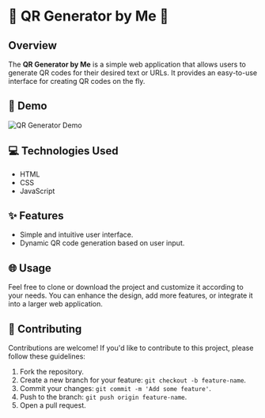 # 🌟 QR Generator by Me 🌟

## Overview

The **QR Generator by Me** is a simple web application that allows users to generate QR codes for their desired text or URLs. It provides an easy-to-use interface for creating QR codes on the fly.

## 🚀 Demo

![QR Generator Demo](demo.gif)


## 💻 Technologies Used

- HTML
- CSS
- JavaScript

## ✨ Features

- Simple and intuitive user interface.
- Dynamic QR code generation based on user input.

## 🌐 Usage

Feel free to clone or download the project and customize it according to your needs. You can enhance the design, add more features, or integrate it into a larger web application.

## 🤝 Contributing

Contributions are welcome! If you'd like to contribute to this project, please follow these guidelines:

1. Fork the repository.
2. Create a new branch for your feature: `git checkout -b feature-name`.
3. Commit your changes: `git commit -m 'Add some feature'`.
4. Push to the branch: `git push origin feature-name`.
5. Open a pull request.
